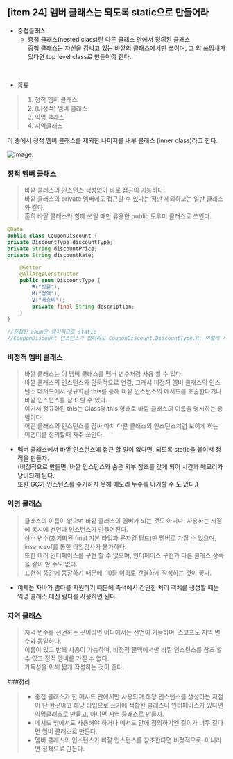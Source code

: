 ## [item 24] 멤버 클래스는 되도록 static으로 만들어라

* 중첩클래스
    - 중첩 클래스(nested class)란 다른 클래스 안에서 정의된 클래스<br>
  중첩 클래스는 자신을 감싸고 있는 바깥의 클래스에서만 쓰이며, 그 외 쓰임새가 있다면 top level class로 만들어야 한다.
<br>

* 종류
>1. 정적 멤버 클래스
>2. (비정적) 멤버 클래스
>3. 익명 클래스
>4. 지역클래스

이 중에서 정적 멤버 클래스를 제외한 나머지를 내부 클래스 (inner class)라고 한다.

![image](https://user-images.githubusercontent.com/57203073/151280264-a6f145f4-fc85-402c-8bb0-f390a039d27a.png)

### 정적 멤버 클래스
>바깥 클래스의 인스턴스 생성없이 바로 접근이 가능하다.<br>
>바깥 클래스의 private 멤버에도 접근할 수 있다는 점만 제외하고는 일반 클래스와 같다.<br>
>흔히 바깥 클래스와 함께 쓰일 때만 유용한 public 도우미 클래스로 쓰인다.

```java
@Data
public class CouponDiscount {
private DiscountType discountType;
private String discountPrice;
private String discountRate;

    @Getter
    @AllArgsConstructor
    public enum DiscountType {
        R("정률"),
        M("정액"),
        V("배송비");
        private final String description;
    }
}

//중첩된 enum은 암시적으로 static
//CouponDiscount 인스턴스가 없더라도 CouponDiscount.DiscountType.R; 이렇게 사용 가능
```

### 비정적 멤버 클래스
> 바깥 클래스는 이 멤버 클래스를 멤버 변수처럼 사용 할 수 있다.<br>
> 바깥 클래스의 인스턴스와 암묵적으로 연결, 그래서 비정적 멤버 클래스의 인스턴스 메서드에서 정규화된 this를 통해 바깥 인스턴스의 메서드를 호출한다거나 바깥 인스턴스를 참조 할 수 있다.<br>
> 여기서 정규화된 this는 Class명.this 형태로 바깥 클래스의 이름을 명시하는 용법이다.<br>
> 어떤 클래스의 인스턴스를 감싸 마치 다른 클래스의 인스턴스처럼 보이게 하는 어댑터를 정의할때 자주 쓰인다.

- 멤버 클래스에서 바깥 인스턴스에 접근 할 일이 없다면, 되도록 static을 붙여서 정적을 만들자.<br>
  (비정적으로 만들면, 바깥 인스턴스와 숨은 외부 참조를 갖게 되어 시간과 메모리가 낭비되게 된다.<br>
  또한 GC가 인스턴스를 수거하지 못해 메모리 누수를 야기할 수 도 있다.)

### 익명 클래스
> 클래스의 이름이 없으며 바깥 클래스의 멤버가 되는 것도 아니다. 사용하는 시점에 동시에 선언과 인스턴스가 만들어진다.<br>
> 상수 변수(초기화된 final 기본 타입과 문자열 필드)만 멤버로 가질 수 있으며, insanceof를 통한 타입검사가 불가하다.<br>
> 또한 여러 인터페이스를 구현 할 수 없으며, 인터페이스 구현과 다른 클래스 상속을 같이 할 수도 없다.<br>
> 표현식 중간에 등장하기 때문에, 10줄 이하로 간결하게 작성하는 것이 좋다.

* 이제는 자바가 람다를 지원하기 때문에 즉석에서 간단한 처리 객체를 생성할 때는 익명 클래스 대신 람다를 사용하면 된다.

### 지역 클래스

> 지역 변수를 선언하는 곳이라면 어디에서든 선언이 가능하며, 스코프도 지역 변수와 동일하다.<br>
> 이름이 있고 반복 사용이 가능하며, 비정적 문맥에서만 바깥 인스턴스를 참조 할 수 있고 정적 멤버를 가질 수 없다.<br>
> 가독성을 위해 짧게 작성하는 것이 좋다.


###정리
>* 중첩 클래스가 한 메서드 안에서만 사용되며 해당 인스턴스를 생성하는 지점이 단 한곳이고 해당 타입으로 쓰기에 적합한 클래스나 인터페이스가 있다면 익명클래스로 만들고, 아니면 지역 클래스로 만들자.<br>
>* 메서드 밖에서도 사용해야 하거나 메서드 안에 정의하기엔 길이가 너무 길다면 멤버 클래스로 만든다.<br>
>* 멤버 클래스의 인스턴스가 바깥 인스턴스를 참조한다면 비정적으로, 아니라면 정적으로 만든다.<br>
